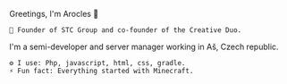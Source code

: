 Greetings, I'm Arocles 👋

    💬 Founder of STC Group and co-founder of the Creative Duo.
I'm a semi-developer and server manager working in Aš, Czech republic.

    ⚙️ I use: Php, javascript, html, css, gradle.
    ⚡ Fun fact: Everything started with Minecraft.
    
